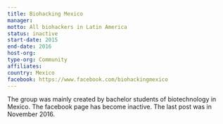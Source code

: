 ```yaml
---
title: Biohacking Mexico
manager: 
motto: All biohackers in Latin America
status: inactive
start-date: 2015
end-date: 2016
host-org: 
type-org: Community
affiliates: 
country: Mexico
facebook: https://www.facebook.com/biohackingmexico
---
```


The group was mainly created by bachelor students of biotechnology in Mexico. The facebook page has become inactive. The last post was in November 2016.
